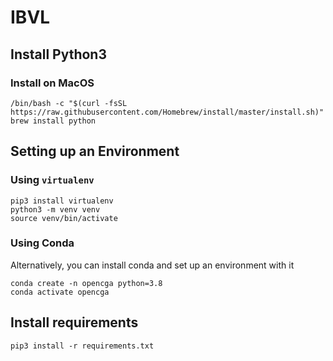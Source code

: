 # IBVL 

## Install Python3
### Install on MacOS
```
/bin/bash -c "$(curl -fsSL https://raw.githubusercontent.com/Homebrew/install/master/install.sh)"
brew install python
```

## Setting up an Environment
### Using `virtualenv`
```
pip3 install virtualenv
python3 -m venv venv
source venv/bin/activate
```

### Using Conda
Alternatively, you can install conda and set up an environment with it
```
conda create -n opencga python=3.8
conda activate opencga
```

## Install requirements
```
pip3 install -r requirements.txt
```

